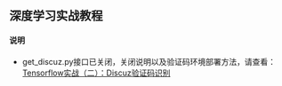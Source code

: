 ## 深度学习实战教程

#### 说明

* get_discuz.py接口已关闭，关闭说明以及验证码环境部署方法，请查看：[Tensorflow实战（二）：Discuz验证码识别](https://cuijiahua.com/blog/2018/01/dl_5.html "悬停显示")